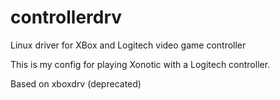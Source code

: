 # controllerdrv
Linux driver for XBox and Logitech video game controller

This is my config for playing Xonotic with a Logitech controller.

Based on xboxdrv (deprecated)
